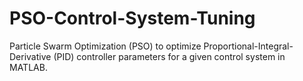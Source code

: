 # PSO-Control-System-Tuning
Particle Swarm Optimization (PSO) to optimize Proportional-Integral-Derivative (PID) controller parameters for a given control system in MATLAB.
